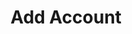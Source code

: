 ---
title: Add Account
excerpt: |-
  Adds account on the market.

  Required email login data categories:
  + 9 - Fortnite
  + 12 - Epic games
  + 18 - Escape from Tarkov
api:
  file: market.json
  operationId: accountPublishing.addItem
hidden: false
---